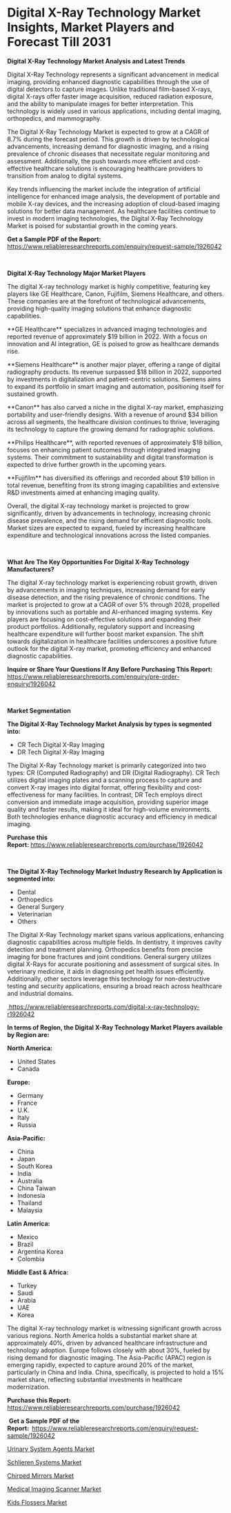 <p><h1>Digital X-Ray Technology Market Insights, Market Players and Forecast Till 2031</h1></p><p><strong>Digital X-Ray Technology Market Analysis and Latest Trends</strong></p>
<p><p>Digital X-Ray Technology represents a significant advancement in medical imaging, providing enhanced diagnostic capabilities through the use of digital detectors to capture images. Unlike traditional film-based X-rays, digital X-rays offer faster image acquisition, reduced radiation exposure, and the ability to manipulate images for better interpretation. This technology is widely used in various applications, including dental imaging, orthopedics, and mammography.</p><p>The Digital X-Ray Technology Market is expected to grow at a CAGR of 8.7% during the forecast period. This growth is driven by technological advancements, increasing demand for diagnostic imaging, and a rising prevalence of chronic diseases that necessitate regular monitoring and assessment. Additionally, the push towards more efficient and cost-effective healthcare solutions is encouraging healthcare providers to transition from analog to digital systems.</p><p>Key trends influencing the market include the integration of artificial intelligence for enhanced image analysis, the development of portable and mobile X-ray devices, and the increasing adoption of cloud-based imaging solutions for better data management. As healthcare facilities continue to invest in modern imaging technologies, the Digital X-Ray Technology Market is poised for substantial growth in the coming years.</p></p>
<p><strong>Get a Sample PDF of the Report:&nbsp;</strong> <a href="https://www.reliableresearchreports.com/enquiry/request-sample/1926042?utm_campaign=38&utm_medium=2&utm_source=Github&utm_content=ia&utm_term=25102024&utm_id=digital-x-ray-technology">https://www.reliableresearchreports.com/enquiry/request-sample/1926042</a></p>
<p>&nbsp;</p>
<p><strong>Digital X-Ray Technology Major Market Players</strong></p>
<p><p>The digital X-ray technology market is highly competitive, featuring key players like GE Healthcare, Canon, Fujifilm, Siemens Healthcare, and others. These companies are at the forefront of technological advancements, providing high-quality imaging solutions that enhance diagnostic capabilities.</p><p>**GE Healthcare** specializes in advanced imaging technologies and reported revenue of approximately $19 billion in 2022. With a focus on innovation and AI integration, GE is poised to grow as healthcare demands rise.</p><p>**Siemens Healthcare** is another major player, offering a range of digital radiography products. Its revenue surpassed $18 billion in 2022, supported by investments in digitalization and patient-centric solutions. Siemens aims to expand its portfolio in smart imaging and automation, positioning itself for sustained growth.</p><p>**Canon** has also carved a niche in the digital X-ray market, emphasizing portability and user-friendly designs. With a revenue of around $34 billion across all segments, the healthcare division continues to thrive, leveraging its technology to capture the growing demand for radiographic solutions.</p><p>**Philips Healthcare**, with reported revenues of approximately $18 billion, focuses on enhancing patient outcomes through integrated imaging systems. Their commitment to sustainability and digital transformation is expected to drive further growth in the upcoming years.</p><p>**Fujifilm** has diversified its offerings and recorded about $19 billion in total revenue, benefiting from its strong imaging capabilities and extensive R&D investments aimed at enhancing imaging quality.</p><p>Overall, the digital X-ray technology market is projected to grow significantly, driven by advancements in technology, increasing chronic disease prevalence, and the rising demand for efficient diagnostic tools. Market sizes are expected to expand, fueled by increasing healthcare expenditure and technological innovations across the listed companies.</p></p>
<p>&nbsp;</p>
<p><strong>What Are The Key Opportunities For Digital X-Ray Technology Manufacturers?</strong></p>
<p><p>The digital X-ray technology market is experiencing robust growth, driven by advancements in imaging techniques, increasing demand for early disease detection, and the rising prevalence of chronic conditions. The market is projected to grow at a CAGR of over 5% through 2028, propelled by innovations such as portable and AI-enhanced imaging systems. Key players are focusing on cost-effective solutions and expanding their product portfolios. Additionally, regulatory support and increasing healthcare expenditure will further boost market expansion. The shift towards digitalization in healthcare facilities underscores a positive future outlook for the digital X-ray market, promoting efficiency and enhanced diagnostic capabilities.</p></p>
<p><strong>Inquire or Share Your Questions If Any Before Purchasing This Report:</strong> <a href="https://www.reliableresearchreports.com/enquiry/pre-order-enquiry/1926042?utm_campaign=38&utm_medium=2&utm_source=Github&utm_content=ia&utm_term=25102024&utm_id=digital-x-ray-technology">https://www.reliableresearchreports.com/enquiry/pre-order-enquiry/1926042</a></p>
<p>&nbsp;</p>
<p><strong>Market Segmentation</strong></p>
<p><strong>The Digital X-Ray Technology Market Analysis by types is segmented into:</strong></p>
<p><ul><li>CR Tech Digital X-Ray Imaging</li><li>DR Tech Digital X-Ray Imaging</li></ul></p>
<p><p>The Digital X-Ray Technology market is primarily categorized into two types: CR (Computed Radiography) and DR (Digital Radiography). CR Tech utilizes digital imaging plates and a scanning process to capture and convert X-ray images into digital format, offering flexibility and cost-effectiveness for many facilities. In contrast, DR Tech employs direct conversion and immediate image acquisition, providing superior image quality and faster results, making it ideal for high-volume environments. Both technologies enhance diagnostic accuracy and efficiency in medical imaging.</p></p>
<p><strong>Purchase this Report:&nbsp;</strong><a href="https://www.reliableresearchreports.com/purchase/1926042?utm_campaign=38&utm_medium=2&utm_source=Github&utm_content=ia&utm_term=25102024&utm_id=digital-x-ray-technology">https://www.reliableresearchreports.com/purchase/1926042</a></p>
<p>&nbsp;</p>
<p><strong>The Digital X-Ray Technology Market Industry Research by Application is segmented into:</strong></p>
<p><ul><li>Dental</li><li>Orthopedics</li><li>General Surgery</li><li>Veterinarian</li><li>Others</li></ul></p>
<p><p>The Digital X-Ray Technology market spans various applications, enhancing diagnostic capabilities across multiple fields. In dentistry, it improves cavity detection and treatment planning. Orthopedics benefits from precise imaging for bone fractures and joint conditions. General surgery utilizes digital X-Rays for accurate positioning and assessment of surgical sites. In veterinary medicine, it aids in diagnosing pet health issues efficiently. Additionally, other sectors leverage this technology for non-destructive testing and security applications, ensuring a broad reach across healthcare and industrial domains.</p></p>
<p><a href="https://www.reliableresearchreports.com/digital-x-ray-technology-r1926042?utm_campaign=38&utm_medium=2&utm_source=Github&utm_content=ia&utm_term=25102024&utm_id=digital-x-ray-technology">&nbsp;https://www.reliableresearchreports.com/digital-x-ray-technology-r1926042</a></p>
<p><strong>In terms of Region, the Digital X-Ray Technology Market Players available by Region are:</strong></p>
<p>
    <p> <strong> North America: </strong>
        <ul>
            <li>United States</li>
            <li>Canada</li>
        </ul>
        </p> 
    <p> <strong> Europe: </strong>
        <ul>
            <li>Germany</li>
            <li>France</li>
            <li>U.K.</li>
            <li>Italy</li>
            <li>Russia</li>
        </ul>
        </p> 
    <p> <strong> Asia-Pacific: </strong>
        <ul>
            <li>China</li>
            <li>Japan</li>
            <li>South Korea</li>
            <li>India</li>
            <li>Australia</li>
            <li>China Taiwan</li>
            <li>Indonesia</li>
            <li>Thailand</li>
            <li>Malaysia</li>
        </ul>
        </p> 
    <p> <strong> Latin America: </strong>
        <ul>
            <li>Mexico</li>
            <li>Brazil</li>
            <li>Argentina Korea</li>
            <li>Colombia</li>
        </ul>
        </p> 
    <p> <strong> Middle East & Africa: </strong>
        <ul>
            <li>Turkey</li>
            <li>Saudi</li>
            <li>Arabia</li>
            <li>UAE</li>
            <li>Korea</li>
        </ul>
    </p>
    </p>
<p><p>The digital X-ray technology market is witnessing significant growth across various regions. North America holds a substantial market share at approximately 40%, driven by advanced healthcare infrastructure and technology adoption. Europe follows closely with about 30%, fueled by rising demand for diagnostic imaging. The Asia-Pacific (APAC) region is emerging rapidly, expected to capture around 20% of the market, particularly in China and India. China, specifically, is projected to hold a 15% market share, reflecting substantial investments in healthcare modernization.</p></p>
<p><strong>Purchase this Report: </strong><a href="https://www.reliableresearchreports.com/purchase/1926042?utm_campaign=38&utm_medium=2&utm_source=Github&utm_content=ia&utm_term=25102024&utm_id=digital-x-ray-technology">https://www.reliableresearchreports.com/purchase/1926042</a></p>
<p>&nbsp;<strong>Get a Sample PDF of the Report:&nbsp;&nbsp;</strong><a href="https://www.reliableresearchreports.com/enquiry/request-sample/1926042?utm_campaign=38&utm_medium=2&utm_source=Github&utm_content=ia&utm_term=25102024&utm_id=digital-x-ray-technology">https://www.reliableresearchreports.com/enquiry/request-sample/1926042</a></p>
<p><strong></strong></p>
<p><p><a href="https://github.com/mac1evjen/Market-Research-Report-List-1/blob/main/urinary-system-agents-market.md?utm_campaign=38&utm_medium=2&utm_source=Github&utm_content=ia&utm_term=25102024&utm_id=digital-x-ray-technology">Urinary System Agents Market</a></p><p><a href="https://issuu.com/reportprime-2/docs/schlieren-systems-market-size-2030._b6a98c13e58af1?utm_campaign=38&utm_medium=2&utm_source=Github&utm_content=ia&utm_term=25102024&utm_id=digital-x-ray-technology">Schlieren Systems Market</a></p><p><a href="https://issuu.com/reportprime-2/docs/chirped-mirrors-market-size-2030.pp_b3362c60ae7ae4?utm_campaign=38&utm_medium=2&utm_source=Github&utm_content=ia&utm_term=25102024&utm_id=digital-x-ray-technology">Chirped Mirrors Market</a></p><p><a href="https://github.com/hegwervaemeruk/Market-Research-Report-List-1/blob/main/medical-imaging-scanner-market.md?utm_campaign=38&utm_medium=2&utm_source=Github&utm_content=ia&utm_term=25102024&utm_id=digital-x-ray-technology">Medical Imaging Scanner Market</a></p><p><a href="https://www.linkedin.com/pulse/analyzing-kids-flossers-market-dynamics-growth-drivers-forecasted-ynnff?utm_campaign=38&utm_medium=2&utm_source=Github&utm_content=ia&utm_term=25102024&utm_id=digital-x-ray-technology">Kids Flossers Market</a></p></p>